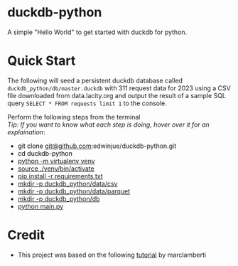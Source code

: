# duckdb-python

A simple "Hello World" to get started with duckdb for python. 

# Quick Start

The following will seed a persistent duckdb database called `duckdb_python/db/master.duckdb` with 311 request data for 2023 using a CSV file downloaded from data.lacity.org and output the result of a sample SQL query `SELECT * FROM requests limit 1` to the console. 

Perform the following steps from the terminal  
_Tip: If you want to know what each step is doing, hover over it for an explaination_:
* <a href="#" title="Clones this project" style="color: black; text-decoration: none;">git clone git@github.com:edwinjue/duckdb-python.git</a>
* <a href="#" title="Changes to the project's root directory" style="color: black; text-decoration: none;">cd duckdb-python</a>
* <a href="#" title="Sets up a python virtual environment so any dependencies installed will be for this project only">python -m virtualenv venv</a>
* <a href="#" title="Activates the virtual environment created above">source ./venv/bin/activate</a>
* <a href="#" title="Installs all project dependencies">pip install -r requirements.txt</a>
* <a href="#" title="Creates the directory containing your raw .csv data files">mkdir -p duckdb_python/data/csv</a>
* <a href="#" title="Creates the output directory for all generated .parquet files ">mkdir -p duckdb_python/data/parquet</a>
* <a href="#" title="Creates the directory containing the persistent database">mkdir -p duckdb_python/db</a>
* <a href="#" title="Executes the main code">python [main.py](https://github.com/edwinjue/duckdb-python/blob/main/main.py)</a>

# Credit
* This project was based on the following [tutorial](https://marclamberti.com/blog/duckdb-getting-started-for-beginners/) by marclamberti

